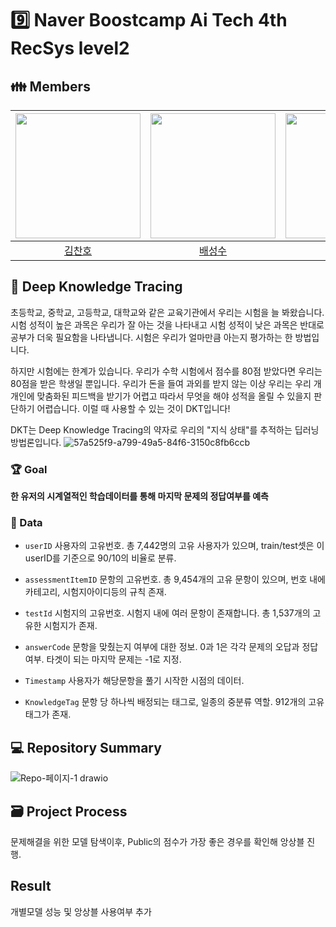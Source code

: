 # 9️⃣ Naver Boostcamp Ai Tech 4th RecSys level2 

## 👪 Members
| [<img src="https://avatars.githubusercontent.com/u/94108712?v=4" width="200px">](https://github.com/KChanho) | [<img src="https://avatars.githubusercontent.com/u/22442453?v=4" width="200px">](https://github.com/sungsubae) | [<img src="https://avatars.githubusercontent.com/u/28619804?v=4" width="200px">](https://github.com/JJI-Hoon) | [<img src="https://avatars.githubusercontent.com/u/71113430?v=4" width="200px">](https://github.com/sobin98) | [<img src="https://avatars.githubusercontent.com/u/75313644?v=4" width="200px">](https://github.com/dnjstka0307) |
| :--------------------------------------------------------------------------------------: | :----------------------------------------------------------------------------------------------: | :--------------------------------------------------------------------------------------: | :--------------------------------------------------------------------------------------: | :--------------------------------------------------------------------------------------:
|                          [김찬호](https://github.com/KChanho)                           |                            [배성수](https://github.com/sungsubae)                             |                        [이지훈](https://github.com/JJI-Hoon)                           |                          [정소빈](https://github.com/sobin98)                           |                            [조원삼](https://github.com/dnjstka0307)  
## 📖 Deep Knowledge Tracing
초등학교, 중학교, 고등학교, 대학교와 같은 교육기관에서 우리는 시험을 늘 봐왔습니다. 시험 성적이 높은 과목은 우리가 잘 아는 것을 나타내고 시험 성적이 낮은 과목은 반대로 공부가 더욱 필요함을 나타냅니다. 시험은 우리가 얼마만큼 아는지 평가하는 한 방법입니다.

하지만 시험에는 한계가 있습니다. 우리가 수학 시험에서 점수를 80점 받았다면 우리는 80점을 받은 학생일 뿐입니다. 우리가 돈을 들여 과외를 받지 않는 이상 우리는 우리 개개인에 맞춤화된 피드백을 받기가 어렵고 따라서 무엇을 해야 성적을 올릴 수 있을지 판단하기 어렵습니다. 이럴 때 사용할 수 있는 것이 DKT입니다!

DKT는 Deep Knowledge Tracing의 약자로 우리의 "지식 상태"를 추적하는 딥러닝 방법론입니다.
![57a525f9-a799-49a5-84f6-3150c8fb6ccb](https://user-images.githubusercontent.com/75313644/206378748-2f2dda49-8e78-4849-ac34-53c38630c18f.png)


### 🏆️ Goal
**한 유저의 시계열적인 학습데이터를 통해 마지막 문제의 정답여부를 예측**
### 📄 Data
- `userID` 사용자의 고유번호. 총 7,442명의 고유 사용자가 있으며, train/test셋은 이 userID를 기준으로 90/10의 비율로 분류.

- `assessmentItemID` 문항의 고유번호. 총 9,454개의 고유 문항이 있으며, 번호 내에 카테고리, 시험지아이디등의 규칙 존재.

- `testId` 시험지의 고유번호. 시험지 내에 여러 문항이 존재합니다. 총 1,537개의 고유한 시험지가 존재.

- `answerCode` 문항을 맞췄는지 여부에 대한 정보. 0과 1은 각각 문제의 오답과 정답 여부. 타겟이 되는 마지막 문제는 -1로 지정.

- `Timestamp` 사용자가 해당문항을 풀기 시작한 시점의 데이터.

- `KnowledgeTag` 문항 당 하나씩 배정되는 태그로, 일종의 중분류 역할. 912개의 고유 태그가 존재.

## 💻 Repository Summary
![Repo-페이지-1 drawio](https://user-images.githubusercontent.com/75313644/206433453-d315cddd-5cdd-477b-958b-b086369f7042.png)

## 🗃 Project Process
문제해결을 위한 모델 탐색이후, Public의 점수가 가장 좋은 경우를 확인해 앙상블 진행.

## Result
개별모델 성능 및 앙상블 사용여부
추가 
